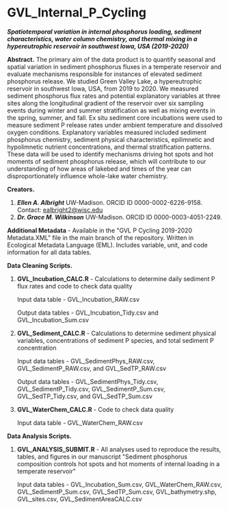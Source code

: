 # GVL_Internal_P_Cycling
***Spatiotemporal variation in internal phosphorus loading, sediment characteristics, water column chemistry, and thermal mixing in a hypereutrophic reservoir in southwest Iowa, USA (2019-2020)***

**Abstract.**
The primary aim of the data product is to quantify seasonal and spatial variation in sediment phosphorus fluxes in a temperate reservoir and evaluate mechanisms responsible for instances of elevated sediment phosphorus release. We studied Green Valley Lake, a hypereutrophic reservoir in southwest Iowa, USA, from 2019 to 2020. We measured sediment phosphorus flux rates and potential explanatory variables at three sites along the longitudinal gradient of the reservoir over six sampling events during winter and summer stratification as well as mixing events in the spring, summer, and fall. Ex situ sediment core incubations were used to measure sediment P release rates under ambient temperature and dissolved oxygen conditions. Explanatory variables measured included sediment phosphorus chemistry, sediment physical characteristics, epilimnetic and hypolimnetic nutrient concentrations, and thermal stratification patterns. These data will be used to identify mechanisms driving hot spots and hot moments of sediment phosphorus release, which will contribute to our understanding of how areas of lakebed and times of the year can disproportionately influence whole-lake water chemistry.

**Creators.**
1. ***Ellen A. Albright*** UW-Madison. ORCID ID 0000-0002-6226-9158. Contact: ealbright2@wisc.edu
2. ***Dr. Grace M. Wilkinson*** UW-Madison. ORCID ID 0000-0003-4051-2249.

**Additional Metadata** - Available in the "GVL P Cycling 2019-2020 Metadata.XML" file in the main branch of the repository. Written in Ecological Metadata Language (EML). Includes variable, unit, and code information for all data tables.

**Data Cleaning Scripts.**
1. **GVL_Incubation_CALC.R** - Calculations to determine daily sediment P flux rates and code to check data quality
      
      Input data table - GVL_Incubation_RAW.csv
      
      Output data tables - GVL_Incubation_Tidy.csv and GVL_Incubation_Sum.csv
      
2. **GVL_Sediment_CALC.R** - Calculations to determine sediment physical variables, concentrations of sediment P species, and total sediment P concentration

      Input data tables - GVL_SedimentPhys_RAW.csv, GVL_SedimentP_RAW.csv, and GVL_SedTP_RAW.csv
      
      Output data tables - GVL_SedimentPhys_Tidy.csv, GVL_SedimentP_Tidy.csv, GVL_SedimentP_Sum.csv, GVL_SedTP_Tidy.csv, and GVL_SedTP_Sum.csv
      
3. **GVL_WaterChem_CALC.R** - Code to check data quality
      
      Input data table - GVL_WaterChem_RAW.csv


**Data Analysis Scripts.**
1. **GVL_ANALYSIS_SUBMIT.R** - All analyses used to reproduce the results, tables, and figures in our manuscript "Sediment phosphorus composition controls hot spots and hot moments of internal loading in a temperate reservoir"

      Input data tables - GVL_Incubation_Sum.csv, GVL_WaterChem_RAW.csv, GVL_SedimentP_Sum.csv, GVL_SedTP_Sum.csv, GVL_bathymetry.shp, GVL_sites.csv, GVL_SedimentAreaCALC.csv
